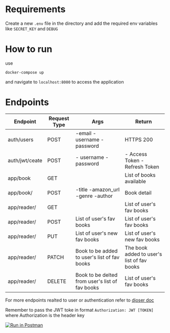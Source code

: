 # Requirements

Create a new `.env` file in the directory and add the required env variables like `SECRET_KEY` and `DEBUG`

# How to run

use
```
docker-compose up
```
and navigate to `localhost:8000` to access the application

# Endpoints

| Endpoint | Request Type | Args | Return |
| -------- | -------------| ---- | ------ |
| auth/users | POST | -email -username -password | HTTPS 200 |
| auth/jwt/ceate | POST | - username - password | - Access Token - Refresh Token |
| app/book | GET | | List of books available |
| app/book/ | POST | -title -amazon_url -genre -author | Book detail |
| app/reader/ | GET | | List of user's fav books |
| app/reader/ | POST | List of user's fav books | List of user's fav books |
| app/reader/ | PUT | List of user's new fav books | List of user's new fav books |
| app/reader/<pk> | PATCH | Book to be added to user's list of fav books | The book added to user's list of fav books |
| app/reader/<pk> | DELETE | Book to be delted from user's list of fav books | List of user's fav books |

For more endpoints realted to user or authentication refer to [djoser doc](https://djoser.readthedocs.io/en/latest/base_endpoints.html) <br>

Remember to pass the JWT toke in format `Authorization: JWT [TOKEN]` where Authorization is the header key

[![Run in Postman](https://run.pstmn.io/button.svg)](https://app.getpostman.com/run-collection/c62fe54950d842134d28)